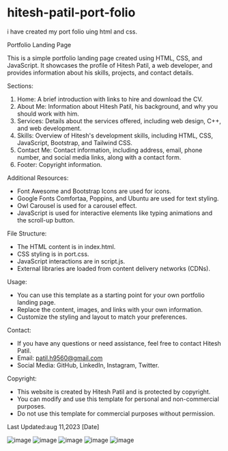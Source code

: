 # hitesh-patil-port-folio
i have created my port folio uing html and css.

Portfolio Landing Page

This is a simple portfolio landing page created using HTML, CSS, and JavaScript. It showcases the profile of Hitesh Patil, a web developer, and provides information about his skills, projects, and contact details.

Sections:
1. Home: A brief introduction with links to hire and download the CV.
2. About Me: Information about Hitesh Patil, his background, and why you should work with him.
3. Services: Details about the services offered, including web design, C++, and web development.
4. Skills: Overview of Hitesh's development skills, including HTML, CSS, JavaScript, Bootstrap, and Tailwind CSS.
5. Contact Me: Contact information, including address, email, phone number, and social media links, along with a contact form.
6. Footer: Copyright information.

Additional Resources:
- Font Awesome and Bootstrap Icons are used for icons.
- Google Fonts Comfortaa, Poppins, and Ubuntu are used for text styling.
- Owl Carousel is used for a carousel effect.
- JavaScript is used for interactive elements like typing animations and the scroll-up button.

File Structure:
- The HTML content is in index.html.
- CSS styling is in port.css.
- JavaScript interactions are in script.js.
- External libraries are loaded from content delivery networks (CDNs).

Usage:
- You can use this template as a starting point for your own portfolio landing page.
- Replace the content, images, and links with your own information.
- Customize the styling and layout to match your preferences.

Contact:
- If you have any questions or need assistance, feel free to contact Hitesh Patil.
- Email: patil.h9560@gmail.com
- Social Media: GitHub, LinkedIn, Instagram, Twitter.

Copyright:
- This website is created by Hitesh Patil and is protected by copyright.
- You can modify and use this template for personal and non-commercial purposes.
- Do not use this template for commercial purposes without permission.

Last Updated:aug 11,2023 [Date]

![image](https://github.com/Hitehpatil/hitesh-patil-port-folio/assets/140955072/103eb24b-f4f0-4434-8cb5-10b0e0c05952)
![image](https://github.com/Hitehpatil/hitesh-patil-port-folio/assets/140955072/23985f84-8a6a-4df8-bc2b-3063aba97938)
![image](https://github.com/Hitehpatil/hitesh-patil-port-folio/assets/140955072/a19bf656-ab13-4bab-afd3-e511ee38017b)
![image](https://github.com/Hitehpatil/hitesh-patil-port-folio/assets/140955072/84b3695b-5c58-4583-9a4d-a59940138d17)
![image](https://github.com/Hitehpatil/hitesh-patil-port-folio/assets/140955072/e1ac9f52-531f-4112-a204-043811bcd2eb)




